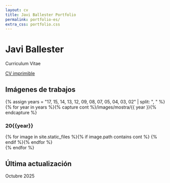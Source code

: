 ```yaml
---
layout: cv
title: Javi Ballester Portfolio
permalink: portfolio-es/
extra_css: portfolio.css
---
```


Javi Ballester
==============

Curriculum Vitae

<div id="webaddress">
<a class="screen" href="/es/">CV imprimible</a>
</div>

## Imágenes de trabajos

{% assign years = "17, 15, 14, 13, 12, 09, 08, 07, 05, 04, 03, 02" | split: ", " %}{% for year in years %}{% capture cont %}/images/mostra/{{ year }}{% endcapture %}
### 20{{year}}
<div id="thumbs">
{% for image in site.static_files %}{% if image.path contains cont %}
<a href="{{ site.baseurl }}{{ image.path }}" target="_blank">
<span class="w3-hover-opacity" style="background-image:url('{{ site.baseurl }}/images/thumbs/thumb_{{ image.name | remove: image.extname }}.png');">
</span>
</a>
{% endif %}{% endfor %}
</div>
{% endfor %}

## Última actualización

Octubre 2025
